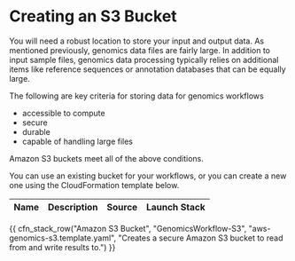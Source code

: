 # Creating an S3 Bucket

You will need a robust location to store your input and output data.  As mentioned
previously, genomics data files are fairly large.  In addition to input sample
files, genomics data processing typically relies on additional items like
reference sequences or annotation databases that can be equally large.

The following are key criteria for storing data for genomics workflows

* accessible to compute
* secure
* durable
* capable of handling large files

Amazon S3 buckets meet all of the above conditions.

You can use an existing bucket for your workflows, or you can create a new one using the CloudFormation template below.

| Name | Description | Source | Launch Stack |
| -- | -- | :--: | :--: |
{{ cfn_stack_row("Amazon S3 Bucket", "GenomicsWorkflow-S3", "aws-genomics-s3.template.yaml", "Creates a secure Amazon S3 bucket to read from and write results to.") }}
